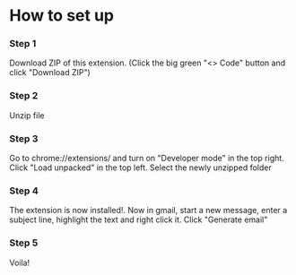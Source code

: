 # How to set up
### Step 1
Download ZIP of this extension. (Click the big green "<> Code" button and click "Download ZIP")

### Step 2 
Unzip file

### Step 3
Go to chrome://extensions/ and turn on "Developer mode" in the top right. Click "Load unpacked" in the top left. Select the newly unzipped folder 

### Step 4
The extension is now installed!. Now in gmail, start a new message, enter a subject line, highlight the text and right click it. Click "Generate email"

### Step 5
Voila!